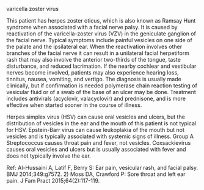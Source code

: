 varicella zoster virus

This patient has herpes zoster oticus, which is also known as Ramsay Hunt syndrome when associated with a facial nerve palsy. It is caused by reactivation of the varicella-zoster virus (VZV) in the geniculate ganglion of the facial nerve. Typical symptoms include painful vesicles on one side of the palate and the ipsilateral ear. When the reactivation involves other branches of the facial nerve it can result in a unilateral facial herpetiform rash that may also involve the anterior two-thirds of the tongue, taste disturbance, and reduced lacrimation. If the nearby cochlear and vestibular nerves become involved, patients may also experience hearing loss, tinnitus, nausea, vomiting, and vertigo. The diagnosis is usually made clinically, but if confirmation is needed polymerase chain reaction testing of vesicular fluid or of a swab of the base of an ulcer may be done. Treatment includes antivirals (acyclovir, valacyclovir) and prednisone, and is more effective when started sooner in the course of illness.

Herpes simplex virus (HSV) can cause oral vesicles and ulcers, but the distribution of vesicles in the ear and the mouth of this patient is not typical for HSV. Epstein-Barr virus can cause leukoplakia of the mouth but not vesicles and is typically associated with systemic signs of illness. Group A Streptococcus causes throat pain and fever, not vesicles. Coxsackievirus causes oral vesicles and ulcers but is usually associated with fever and does not typically involve the ear.

Ref: Al-Hussaini A, Latif F, Berry S: Ear pain, vesicular rash, and facial palsy.
BMJ 2014;349:g7572.  2) Moss DA, Crawford P: Sore throat and left ear pain. J Fam Pract 2015;64(2):117-119.
